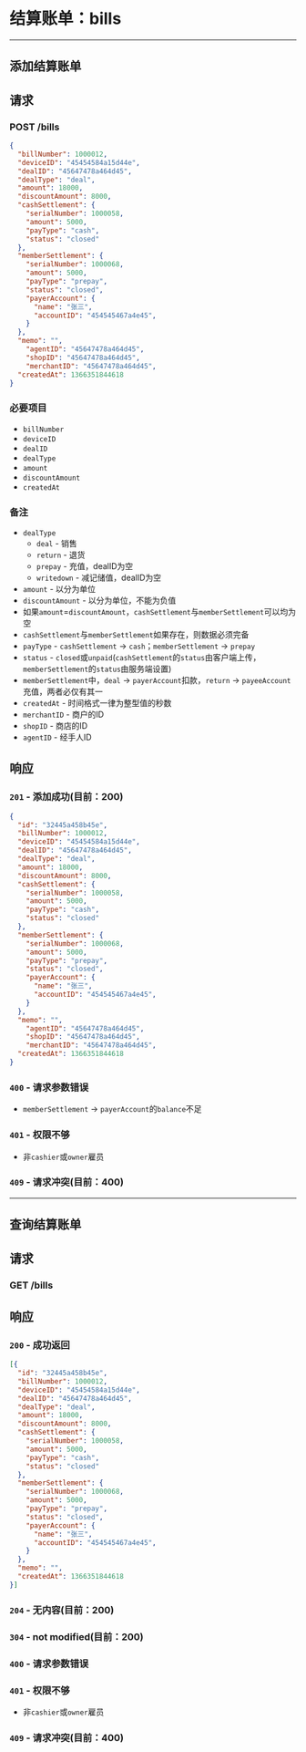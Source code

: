 # 结算账单：bills
***

## 添加结算账单
## 请求
### POST /bills
```json
{
  "billNumber": 1000012,
  "deviceID": "45454584a15d44e",
  "dealID": "45647478a464d45",
  "dealType": "deal",
  "amount": 18000,
  "discountAmount": 8000,
  "cashSettlement": {
    "serialNumber": 1000058,
    "amount": 5000,
    "payType": "cash",
    "status": "closed"
  },
  "memberSettlement": {
    "serialNumber": 1000068,
    "amount": 5000,
    "payType": "prepay",
    "status": "closed",
    "payerAccount": {
      "name": "张三",
      "accountID": "454545467a4e45",
    }
  },
  "memo": "",
	"agentID": "45647478a464d45",
	"shopID": "45647478a464d45",
	"merchantID": "45647478a464d45",
  "createdAt": 1366351844618
}
```
### 必要项目
* `billNumber`
* `deviceID`
* `dealID`
* `dealType`
* `amount`
* `discountAmount`
* `createdAt`

### 备注
* `dealType` 
	* `deal` - 销售
	* `return` - 退货
	* `prepay` - 充值，dealID为空
	* `writedown` - 减记储值，dealID为空
* `amount` - 以分为单位
* `discountAmount` - 以分为单位，不能为负值
* 如果`amount`=`discountAmount`，`cashSettlement`与`memberSettlement`可以均为空
* `cashSettlement`与`memberSettlement`如果存在，则数据必须完备
* `payType` - `cashSettlement` -> `cash`；`memberSettlement` -> `prepay`
* `status` - `closed`或`unpaid`(`cashSettlement`的`status`由客户端上传，`memberSettlement`的`status`由服务端设置)
* `memberSettlement`中，`deal` -> `payerAccount`扣款，`return` -> `payeeAccount`充值，两者必仅有其一
* `createdAt` - 时间格式一律为整型值的秒数
* `merchantID` - 商户的ID
* `shopID` - 商店的ID
* `agentID` - 经手人ID

## 响应
### `201` - 添加成功(目前：200)
```json
{
  "id": "32445a458b45e",
  "billNumber": 1000012,
  "deviceID": "45454584a15d44e",
  "dealID": "45647478a464d45",
  "dealType": "deal",
  "amount": 18000,
  "discountAmount": 8000,
  "cashSettlement": {
    "serialNumber": 1000058,
    "amount": 5000,
    "payType": "cash",
    "status": "closed"
  },
  "memberSettlement": {
    "serialNumber": 1000068,
    "amount": 5000,
    "payType": "prepay",
    "status": "closed",
    "payerAccount": {
      "name": "张三",
      "accountID": "454545467a4e45",
    }
  },
  "memo": "",
	"agentID": "45647478a464d45",
	"shopID": "45647478a464d45",
	"merchantID": "45647478a464d45",
  "createdAt": 1366351844618
}
```
### `400` - 请求参数错误
* `memberSettlement` -> `payerAccount`的`balance`不足

### `401` - 权限不够
* 非`cashier`或`owner`雇员

### `409` - 请求冲突(目前：400)
***

## 查询结算账单
## 请求
### GET /bills

## 响应
### `200` - 成功返回
```json
[{
  "id": "32445a458b45e",
  "billNumber": 1000012,
  "deviceID": "45454584a15d44e",
  "dealID": "45647478a464d45",
  "dealType": "deal",
  "amount": 18000,
  "discountAmount": 8000,
  "cashSettlement": {
    "serialNumber": 1000058,
    "amount": 5000,
    "payType": "cash",
    "status": "closed"
  },
  "memberSettlement": {
    "serialNumber": 1000068,
    "amount": 5000,
    "payType": "prepay",
    "status": "closed",
    "payerAccount": {
      "name": "张三",
      "accountID": "454545467a4e45",
    }
  },
  "memo": "",
  "createdAt": 1366351844618
}]
```
### `204` - 无内容(目前：200)
### `304` - not modified(目前：200)
### `400` - 请求参数错误
### `401` - 权限不够
* 非`cashier`或`owner`雇员

### `409` - 请求冲突(目前：400)
